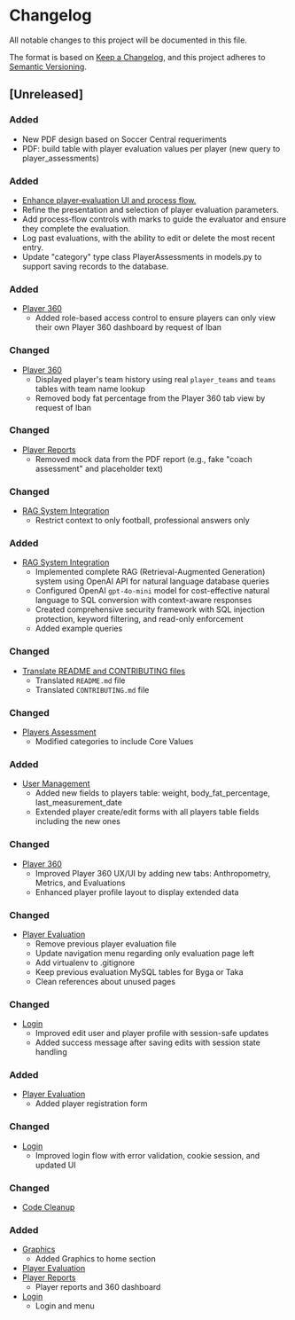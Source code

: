 # Changelog

All notable changes to this project will be documented in this file.

The format is based on [Keep a Changelog](https://keepachangelog.com/en/1.1.0/),
and this project adheres to [Semantic Versioning](https://semver.org/spec/v2.0.0.html).

## [Unreleased]

### Added
 - New PDF design based on Soccer Central requeriments
 - PDF: build table with player evaluation values per player (new query to player_assessments)
  
### Added
- [Enhance player‐evaluation UI and process flow.](https://trello.com/c/mUnuSPrA)
- Refine the presentation and selection of player evaluation parameters.
- Add process‐flow controls with marks to guide the evaluator and ensure they complete the evaluation.
- Log past evaluations, with the ability to edit or delete the most recent entry.
- Update "category" type class PlayerAssessments in models.py to support saving records to the database.
   
### Added
- [Player 360](https://trello.com/c/iBs8Op2G/11-mejorar-layout-visual-en-player-360)
    - Added role-based access control to ensure players can only view their own Player 360 dashboard by request of Iban

### Changed
- [Player 360](https://trello.com/c/iBs8Op2G/11-mejorar-layout-visual-en-player-360)
    - Displayed player's team history using real `player_teams` and `teams` tables with team name lookup
    - Removed body fat percentage from the Player 360 tab view by request of Iban

### Changed
- [Player Reports](https://trello.com/c/B31cOv3q/12-mejorar-reporte-en-el-360)
    - Removed mock data from the PDF report (e.g., fake "coach assessment" and placeholder text)


### Changed
- [RAG System Integration](https://trello.com/c/d8jSzEcU/14-crear-chatbot-agente-ai)
    - Restrict context to only football, professional answers only

### Added
- [RAG System Integration](https://trello.com/c/d8jSzEcU/14-crear-chatbot-agente-ai)
    - Implemented complete RAG (Retrieval-Augmented Generation) system using OpenAI API for natural language database queries
    - Configured OpenAI `gpt-4o-mini` model for cost-effective natural language to SQL conversion with context-aware responses
    - Created comprehensive security framework with SQL injection protection, keyword filtering, and read-only enforcement
    - Added example queries

### Changed
- [Translate README and CONTRIBUTING files](https://trello.com/c/msOmla7L/13-translate-readmemd-to-english)
    - Translated `README.md` file
    - Translated `CONTRIBUTING.md` file

### Changed
- [Players Assessment](https://trello.com/c/mUnuSPrA/8-dise%C3%B1ar-fomularios-para-evaluacion-de-jugadores)
    - Modified categories to include Core Values

### Added
- [User Management](https://trello.com/c/iBs8Op2G/11-mejorar-layout-visual-en-player-360)
    - Added new fields to players table: weight, body_fat_percentage, last_measurement_date
    - Extended player create/edit forms with all players table fields including the new ones

### Changed
- [Player 360](https://trello.com/c/iBs8Op2G/11-mejorar-layout-visual-en-player-360)
    - Improved Player 360 UX/UI by adding new tabs: Anthropometry, Metrics, and Evaluations
    - Enhanced player profile layout to display extended data

### Changed
 - [Player Evaluation](https://trello.com/c/mUnuSPrA/8-dise%C3%B1ar-fomularios-para-evaluacion-de-jugadores)
    - Remove previous player evaluation file
    - Update navigation menu regarding only evaluation page left
    - Add virtualenv to .gitignore
    - Keep previous evaluation MySQL tables for Byga or Taka
    - Clean references about unused pages

### Changed
- [Login](https://trello.com/c/ORrbIGch/6-mejorar-login)
    - Improved edit user and player profile with session-safe updates
    - Added success message after saving edits with session state handling

### Added
- [Player Evaluation](https://trello.com/c/4nMRTyJg/9-a%C3%B1adir-formulario-de-registro-de-jugadores)
    - Added player registration form

### Changed
- [Login](https://trello.com/c/ORrbIGch/6-mejorar-login)
    - Improved login flow with error validation, cookie session, and updated UI 

### Changed
- [Code Cleanup](https://trello.com/c/JfXHt5tB/7-limpieza-y-ajustes-de-codigo)

### Added
- [Graphics](https://trello.com/c/PN2xmIyr/10-graficos-en-el-home)
    - Added Graphics to home section
- [Player Evaluation](https://trello.com/c/4nMRTyJg/9-a%C3%B1adir-formulario-de-registro-de-jugadores)
- [Player Reports](https://trello.com/c/LdtXga0f/4-dise%C3%B1ar-layout-visual-para-ficha-de-jugador)
    - Player reports and 360 dashboard
- [Login](https://trello.com/c/TOqsAhot/1-login)
    - Login and menu

